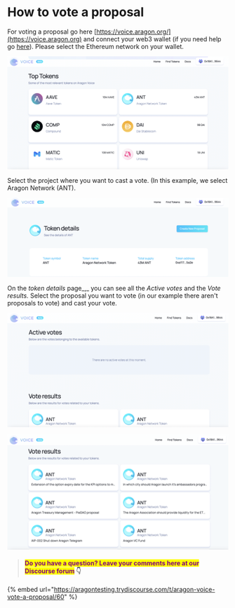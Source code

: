 # How to vote a proposal

For voting a proposal go here [https://voice.aragon.org/](https://voice.aragon.org) and connect your web3 wallet (if you need help go [here](../set-up-metamask/)). Please select the Ethereum network on your wallet.&#x20;

![](<../../../.gitbook/assets/Schermata 2022-02-11 alle 11.45.02.png>)

Select the project where you want to cast a vote. (In this example, we select Aragon Network (ANT).

![](<../../../.gitbook/assets/Schermata 2022-02-11 alle 11.48.51.png>)

On the _token details_ page_,_ you can see all the _Active votes_ and the _Vote results._ Select the proposal you want to vote (in our example there aren't proposals to vote) and cast your vote.

![](<../../../.gitbook/assets/Schermata 2022-02-11 alle 12.05.06.png>)

![](<../../../.gitbook/assets/Schermata 2022-02-11 alle 12.06.39.png>)

> #### <mark style="color:purple;">Do you have a question? Leave your comments here at our Discourse forum</mark> 👇

{% embed url="https://aragontesting.trydiscourse.com/t/aragon-voice-vote-a-proposal/60" %}
